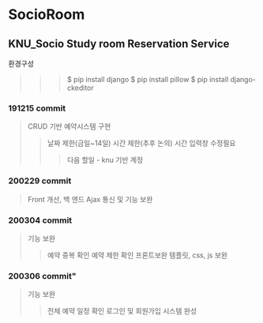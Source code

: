 # SocioRoom
## KNU_Socio Study room Reservation Service
환경구성
>>>$ pip install django
>>>$ pip install pillow
>>>$ pip install django-ckeditor

### 191215 commit
>CRUD 기반 예약시스템 구현
>>날짜 제한(금일~14일)
>>시간 제한(추후 논의)
>>시간 입력창 수정필요
>>>다음 할일 - knu 기반 계정

### 200229 commit
>Front 개선, 백 엔드 Ajax 통신 및 기능 보완

### 200304 commit
>기능 보완
>>예약 중복 확인
>>예약 제한 확인
>프론트보완
>>템플릿, css, js 보완

### 200306 commit"
>기능 보완
>>전체 예약 일정 확인
>>로그인 및 회원가입 시스템 완성
